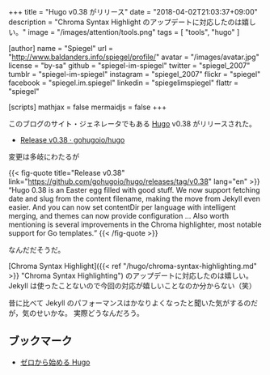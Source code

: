 +++
title = "Hugo v0.38 がリリース"
date = "2018-04-02T21:03:37+09:00"
description = "Chroma Syntax Highlight のアップデートに対応したのは嬉しい。"
image = "/images/attention/tools.png"
tags  = [ "tools", "hugo" ]

[author]
  name      = "Spiegel"
  url       = "http://www.baldanders.info/spiegel/profile/"
  avatar    = "/images/avatar.jpg"
  license   = "by-sa"
  github    = "spiegel-im-spiegel"
  twitter   = "spiegel_2007"
  tumblr    = "spiegel-im-spiegel"
  instagram = "spiegel_2007"
  flickr    = "spiegel"
  facebook  = "spiegel.im.spiegel"
  linkedin  = "spiegelimspiegel"
  flattr    = "spiegel"

[scripts]
  mathjax = false
  mermaidjs = false
+++

このブログのサイト・ジェネレータでもある [Hugo] v0.38 がリリースされた。

- [Release v0.38 · gohugoio/hugo](https://github.com/gohugoio/hugo/releases/tag/v0.38)

変更は多岐にわたるが

{{< fig-quote title="Release v0.38" link="https://github.com/gohugoio/hugo/releases/tag/v0.38" lang="en" >}}
<q>Hugo 0.38 is an Easter egg filled with good stuff. We now support fetching date and slug from the content filename, making the move from Jekyll even easier. And you can now set contentDir per language with intelligent merging, and themes can now provide configuration ... Also worth mentioning is several improvements in the Chroma highlighter, most notable support for Go templates.</q>
{{< /fig-quote >}}

なんだだそうだ。

[Chroma Syntax Highlight]({{< ref "/hugo/chroma-syntax-highlighting.md" >}} "Chroma Syntax Highlighting") のアップデートに対応したのは嬉しい。
Jekyll は使ったことないので今回の対応が嬉しいことなのか分からない（笑）

昔に比べて Jekyll のパフォーマンスはかなりよくなったと聞いた気がするのだが，気のせいかな。
実際どうなんだろう。

[Hugo]: https://gohugo.io/ "The world’s fastest framework for building websites | Hugo"

## ブックマーク

- [ゼロから始める Hugo](/hugo/)
